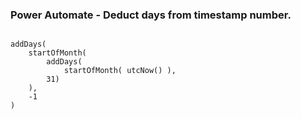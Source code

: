 
###  Power Automate - Deduct days from timestamp number.

```

addDays(
    startOfMonth(
        addDays(
            startOfMonth( utcNow() ),
        31)
    ),
    -1
)
```
